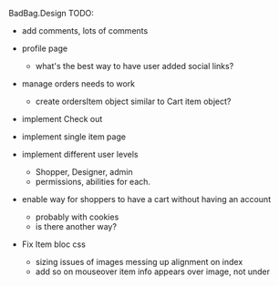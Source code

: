 BadBag.Design TODO:

- add comments, lots of comments

- profile page
    * what's the best way to have user added social links?

- manage orders needs to work
    * create ordersItem object similar to Cart item object?

- implement Check out

- implement single item page

- implement different user levels
    * Shopper, Designer, admin
    * permissions, abilities for each.

- enable way for shoppers to have a cart without having an account
    * probably with cookies
    * is there another way?

- Fix Item bloc css
    * sizing issues of images messing up alignment on index
    * add so on mouseover item info appears over image, not under 
